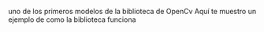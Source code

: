 uno de los primeros modelos de la biblioteca de OpenCv
Aquí te muestro un ejemplo de como la biblioteca funciona
